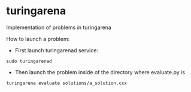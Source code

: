 # turingarena
Implementation of problems in turingarena

How to launch a problem:
- First launch turingarenad service:
```
sudo turingarenad
```
- Then launch the problem inside of the directory where evaluate.py is
```
turingarena evaluate solutions/a_solution.cxx
```
